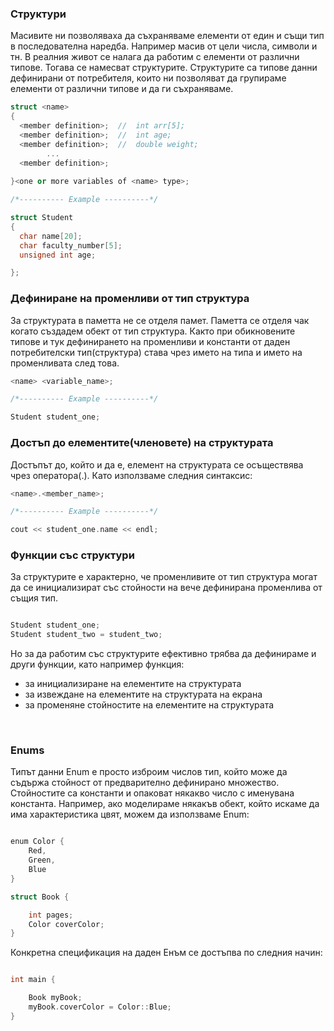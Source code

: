### Структури
Mасивитe ни позволяваха да съхраняваме елементи от един и същи тип в последователна наредба. Например масив от цели числа, символи и тн. В реалния живот се налага да работим с елементи от различни типове. Тогава се намесват структурите. Структурите са типове данни дефинирани от потребителя, които ни позволяват да групираме елементи от различни типове и да ги съхраняваме.

```c++
struct <name>
{
  <member definition>;  //  int arr[5];
  <member definition>;  //  int age;
  <member definition>;  //  double weight; 
        ...
  <member definition>;
  
}<one or more variables of <name> type>;

/*---------- Example ----------*/

struct Student
{
  char name[20];
  char faculty_number[5];
  unsigned int age;

};

```

### Дефиниране на променливи от тип структура
За структурата в паметта не се отделя памет. Паметта се отделя чак когато създадем обект от тип структура. Както при обикновените типове и тук дефинирането на променливи и константи от даден потребителски тип(структура) става чрез името на типа и името на променливата след това.

```c++
<name> <variable_name>;

/*---------- Example ----------*/

Student student_one;

```

### Достъп до елементите(членовете) на структурата
Достъпът до, който и да е, елемент на структурата се осъществява чрез оператора(.). Като използваме следния синтаксис:

```c++
<name>.<member_name>;

/*---------- Example ----------*/

cout << student_one.name << endl;
```

### Функции със структури
За структурите е характерно, че променливите от тип структура могат да се инициализират със стойности на вече дефинирана променлива от същия тип. 

```c++

Student student_one;
Student student_two = student_two;

```
Но за да работим със структурите ефективно трябва да дефинираме и други функции, като например функция:
* за инициализиране на елементите на структурата
* за извеждане на елементите на структурата на екрана
* за променяне стойностите на елементите на структурата

<br>

### Enums

Типът данни Enum е просто изброим числов тип, който може да съдържа стойност от предварително дефинирано множество. Стойностите са константи и опаковат някакво число с именувана константа. Например, ако моделираме някакъв обект, който искаме да има характеристика цвят, можем да използваме Enum:

```c++

еnum Color {
    Red,
    Green,
    Blue
}

struct Book {

    int pages;
    Color coverColor;
}

```

Конкретна спецификация на даден Енъм се достъпва по следния начин:

```c++

int main {

    Book myBook;
    myBook.coverColor = Color::Blue;
}

```